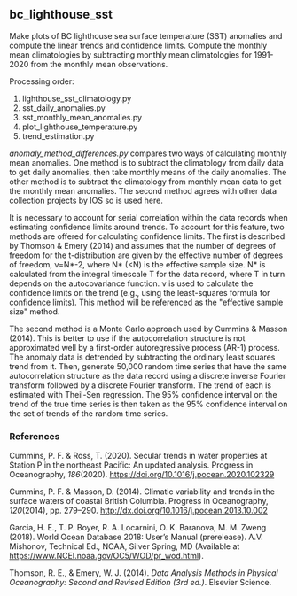 ## bc_lighthouse_sst

Make plots of BC lighthouse sea surface temperature (SST) anomalies and compute the linear trends and confidence limits. Compute the monthly mean climatologies by subtracting monthly mean climatologies for 1991-2020 from the monthly mean observations.

Processing order:
1. lighthouse_sst_climatology.py
2. sst_daily_anomalies.py
3. sst_monthly_mean_anomalies.py
4. plot_lighthouse_temperature.py
5. trend_estimation.py

*anomaly_method_differences.py* compares two ways of calculating monthly mean anomalies. One method is to subtract the climatology from daily data to get daily anomalies, then take monthly means of the daily anomalies. The other method is to subtract the climatology from monthly mean data to get the monthly mean anomalies. The second method agrees with other data collection projects by IOS so is used here.

It is necessary to account for serial correlation within the data records when estimating confidence limits around trends. To account for this feature, two methods are offered for calculating confidence limits. The first is described by Thomson & Emery (2014) and assumes that the number of degrees of freedom for the t-distribution are given by the effective number of degrees of freedom, ν=N*-2, where N* (<N) is the effective sample size. N* is calculated from the integral timescale T for the data record, where T in turn depends on the autocovariance function. ν is used to calculate the confidence limits on the trend (e.g., using the least-squares formula for confidence limits). This method will be referenced as the "effective sample size" method.

The second method is a Monte Carlo approach used by Cummins & Masson (2014). This is better to use if the autocorrelation structure is not approximated well by a first-order autoregressive process (AR-1) process. The anomaly data is detrended by subtracting the ordinary least squares trend from it. Then, generate 50,000 random time series that have the same autocorrelation structure as the data record using a discrete inverse Fourier transform followed by a discrete Fourier transform. The trend of each is estimated with Theil-Sen regression. The 95% confidence interval on the trend of the true time series is then taken as the 95% confidence interval on the set of trends of the random time series.

### References
Cummins, P. F. & Ross, T. (2020). Secular trends in water properties at Station P in the northeast Pacific: An updated analysis. Progress in Oceanography, *186*(2020). https://doi.org/10.1016/j.pocean.2020.102329  

Cummins, P. F. & Masson, D. (2014). Climatic variability and trends in the surface waters of coastal British Columbia. Progress in Oceanography, *120*(2014), pp. 279–290. http://dx.doi.org/10.1016/j.pocean.2013.10.002  

Garcia, H. E., T. P. Boyer, R. A. Locarnini, O. K. Baranova, M. M. Zweng (2018). World Ocean Database 2018: User’s Manual (prerelease). A.V. Mishonov, Technical Ed., NOAA, Silver Spring, MD (Available at https://www.NCEI.noaa.gov/OC5/WOD/pr_wod.html).  

Thomson, R. E., & Emery, W. J. (2014). *Data Analysis Methods in Physical Oceanography: Second and Revised Edition (3rd ed.)*. Elsevier Science.

